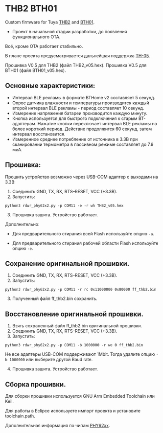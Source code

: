 # THB2 BTH01
Custom firmware for Tuya [THB2](https://pvvx.github.io/THB2) and [BTH01](https://pvvx.github.io/BTH01/). 

* Проект в начальной стадии разработки, до появления функционального OTA.

Всё, кроме OTA работает стабильно.

В плане проекта предусматривается дальнейшая поддержка [TH-05](https://pvvx.github.io/TH-05).

Прошивка V0.5 для THB2 (файл THB2_v05.hex). 
Прошивка V0.5 для BTH01 (файл BTH01_v05.hex). 

## Основные характеристики:

* Интервал BLE рекламы в формате BTHome v2 составляет 5 секунд.
* Опрос датчика влажности и температуры производится  каждый второй интервал BLE рекламы - период составляет 10 секунд.
* Измерение напряжения батареи производится каждую минуту.
* Кнопка используется для быстрого подключения к старым BT-адаптерам. Нажатие кнопки переключает интервал BLE рекламы на более короткий период. Действие продолжится 60 секунд, затем интервал восстановится.
* Измеренное среднее потребление от источника в 3.3В при сканировании термометра в пассивном режиме составляет до 7.9 мкА.

## Прошивка:

Прошить устройство возможно через USB-COM адаптер с выходами на 3.3В:

1. Соединить GND, TX, RX, RTS–RESET, VCC (+3.3B).
2. Запустить:
```
python3 rdwr_phy62x2.py -p COM11 -e -r wh THB2_v05.hex
```
3. Прошивка зашита. Устройство работает.

Дополнительно:

* Для предварительного стирания всей Flash используйте опцию `-a`.

* Для предварительного стирания рабочей области Flash используйте опцию `-e`.

## Сохранение оригинальной прошивки.

1. Соединить GND, TX, RX, RTS–RESET, VCC (+3.3B).
2. Запустить:
```
python3 rdwr_phy62x2.py -p COM11 -r rc 0x11000000 0x80000 ff_thb2.bin
```
3. Полученный файл ff_thb2.bin сохранить.

## Восстановление оригинальной прошивки.

1. Взять сохраненный файл ff_thb2.bin оригинальной прошивки.
2. Соединить GND, TX, RX, RTS–RESET, VCC (+3.3B).
3. Запустить:
```
python3 rdwr_phy62x2.py -p COM11 -b 1000000 -r we 0 ff_thb2.bin
```
Не все адаптеры USB-COM поддерживают 1Mbit. Тогда удалите опцию `-b 1000000` или выберите другой Baud rate.

4. Прошивка зашита. Устройство работает.


## Сборка прошивки.

Для сборки прошивки используется GNU Arm Embedded Toolchain или Keil.

Для работы в Eclipce используете импорт проекта и установите toolchain.path.

Дополнительная информация по чипам [PHY62xx](https://github.com/pvvx/PHY62x2). 
